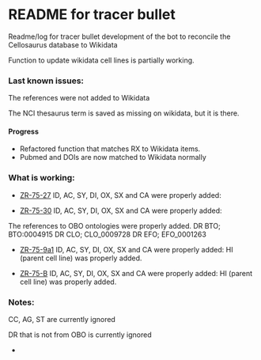 # README for tracer bullet


Readme/log for tracer bullet development of the bot to reconcile the
Cellosaurus database to Wikidata



Function to update wikidata cell lines is partially working. 


### Last known issues:

The references were not added to Wikidata

The NCI thesaurus term is saved as missing on wikidata, but it is there. 

#### Progress

- Refactored function that matches RX to Wikidata items.
- Pubmed and DOIs are now matched to Wikidata normally


### What is working: 

* [ZR-75-27](https://www.wikidata.org/wiki/Q54996118)
ID, AC, SY, DI, OX, SX and CA were properly added:

* [ZR-75-30](https://www.wikidata.org/wiki/Q54996119)
ID, AC, SY, DI, OX, SX and CA were properly added:

The references to OBO ontologies were properly added.
DR   BTO; BTO:0004915
DR   CLO; CLO_0009728
DR   EFO; EFO_0001263

* [ZR-75-9a1](https://www.wikidata.org/wiki/Q54996121)
ID, AC, SY, DI, OX, SX and CA were properly added:
HI (parent cell line) was properly added. 

* [ZR-75-B](https://www.wikidata.org/wiki/Q54996122)
ID, AC, SY, DI, OX, SX and CA were properly added:
HI (parent cell line) was properly added. 

### Notes:

CC, AG, ST are currently ignored

DR that is not from OBO is currently ignored

- 